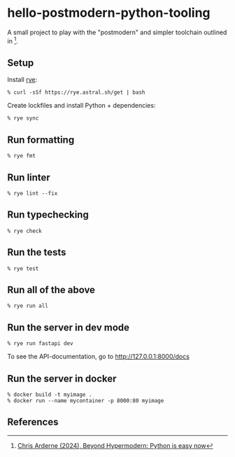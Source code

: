 # hello-postmodern-python-tooling

A small project to play with the "postmodern" and simpler toolchain outlined in [^1].

## Setup

Install [rye](https://rye.astral.sh/):

```shell
% curl -sSf https://rye.astral.sh/get | bash
```

Create lockfiles and install Python + dependencies:

```shell
% rye sync
```

## Run formatting

```shell
% rye fmt
```

## Run linter

```shell
% rye lint --fix
```

## Run typechecking

```shell
% rye check
```

## Run the tests

```shell
% rye test
```

## Run all of the above

```shell
% rye run all
```

## Run the server in dev mode

```shell
% rye run fastapi dev
```

To see the API-documentation, go to <http://127.0.0.1:8000/docs>

## Run the server in docker

```shell
% docker build -t myimage . 
% docker run --name mycontainer -p 8000:80 myimage
```

## References

[^1]: [Chris Arderne (2024), Beyond Hypermodern: Python is easy now](https://rdrn.me/postmodern-python/)
